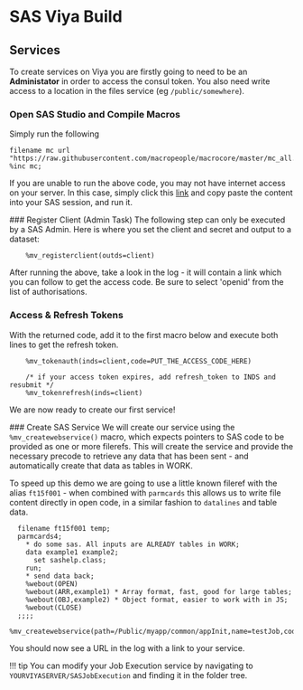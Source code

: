 # SAS Viya Build

## Services

To create services on Viya you are firstly going to need to be an **Administator** in order to access the consul token.  You also need write access to a location in the files service (eg `/public/somewhere`).

### Open SAS Studio and Compile Macros

Simply run the following
```
filename mc url "https://raw.githubusercontent.com/macropeople/macrocore/master/mc_all.sas";
%inc mc;
```

If you are unable to run the above code, you may not have internet access on your server.  In this case, simply click this [link](https://raw.githubusercontent.com/macropeople/macrocore/master/mc_all.sas) and copy paste the content into your SAS session, and run it.

### Register Client (Admin Task)
The following step can only be executed by a SAS Admin.  Here is where you set the client and secret and output to a dataset:

```
    %mv_registerclient(outds=client)
```

After running the above, take a look in the log - it will contain a link which you can follow to get the access code.  Be sure to select 'openid' from the list of authorisations.

### Access & Refresh Tokens
With the returned code, add it to the first macro below and execute both lines to get the refresh token.

```
    %mv_tokenauth(inds=client,code=PUT_THE_ACCESS_CODE_HERE)

    /* if your access token expires, add refresh_token to INDS and resubmit */
    %mv_tokenrefresh(inds=client)
```

We are now ready to create our first service!

### Create SAS Service
We will create our service using the `%mv_createwebservice()` macro, which expects pointers to SAS code to be provided as one or more filerefs.  This will create the service and provide the necessary precode to retrieve any data that has been sent - and automatically create that data as tables in WORK.

To speed up this demo we are going to use a little known fileref with the alias `ft15f001` - when combined with `parmcards` this allows us to write file content directly in open code, in a similar fashion to `datalines` and table data.

```
  filename ft15f001 temp;
  parmcards4;
    * do some sas. All inputs are ALREADY tables in WORK;
    data example1 example2;
      set sashelp.class;
    run;
    * send data back;
    %webout(OPEN)
    %webout(ARR,example1) * Array format, fast, good for large tables;
    %webout(OBJ,example2) * Object format, easier to work with in JS;
    %webout(CLOSE)
  ;;;;
  %mv_createwebservice(path=/Public/myapp/common/appInit,name=testJob,code=ft15f001)
```

You should now see a URL in the log with a link to your service.

!!! tip
    You can modify your Job Execution service by navigating to `YOURVIYASERVER/SASJobExecution` and finding it in the folder tree.
